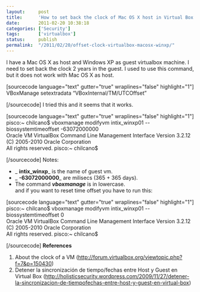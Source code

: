 ```yaml
---
layout:     post
title:      'How to set back the clock of Mac OS X host in Virtual Box'
date:       2011-02-20 10:38:18
categories: ['Security']
tags:       ['virtualbox']
status:     publish 
permalink:  "/2011/02/20/offset-clock-virtualbox-macosx-winxp/"
---
```

I have a Mac OS X as host and Windows XP as guest virtualbox machine. I need to set back the clock 2 years in the guest.
I used to use this command, but it does not work with Mac OS X as host.

[sourcecode language="text" gutter="true" wraplines="false" highlight="1"]  
VBoxManage setextradata <nameVm> “VBoxInternal/TM/UTCOffset” <nanoSeconds>  

[/sourcecode]
I tried this and it seems that it works.

[sourcecode language="text" gutter="true" wraplines="false" highlight="1"]  
pisco:~ chilcano$ vboxmanage modifyvm intix_winxp01 --biossystemtimeoffset -63072000000  
Oracle VM VirtualBox Command Line Management Interface Version 3.2.12  
(C) 2005-2010 Oracle Corporation  
All rights reserved.
pisco:~ chilcano$  

[/sourcecode]
Notes:
  *  _ **intix_winxp**_ is the name of guest vm.  
  *  _ **-63072000000**_ are milisecs (365 + 365 days).  
  * The command _**vboxmanage**_ is in lowercase.  
and if you want to reset time offset you have to run this:

[sourcecode language="text" gutter="true" wraplines="false" highlight="1"]  
pisco:~ chilcano$ vboxmanage modifyvm intix_winxp01 --biossystemtimeoffset 0  
Oracle VM VirtualBox Command Line Management Interface Version 3.2.12  
(C) 2005-2010 Oracle Corporation  
All rights reserved.
pisco:~ chilcano$  

[/sourcecode]
 **References**
  1. About the clock of a VM (http://forum.virtualbox.org/viewtopic.php?f=7&p=150430) 
  2. Detener la sincronización de tiempo/fechas entre Host y Guest en Virtual Box (http://holisticsecurity.wordpress.com/2009/11/27/detener-la-sincronizacion-de-tiempofechas-entre-host-y-guest-en-virtual-box) 
